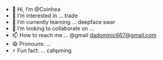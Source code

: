 - 👋 Hi, I’m @Coinhea 
- 👀 I’m interested in ... trade
- 🌱 I’m currently learning ... deepface swar
- 💞️ I’m looking to collaborate on ...
- 📫 How to reach me ... @gmail dadominic667@gmail.com
- 😄 Pronouns: ...
- ⚡ Fun fact: ... cahpming

<!---
Coinhea/Coinhea is a ✨ special ✨ repository because its `README.md` (this file) appears on your GitHub profile.
You can click the Preview link to take a look at your changes.
--->
